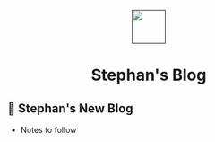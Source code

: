 <p align="center">
  <a href="">
    <img alt="" src="" width="60" />
  </a>
</p>
<h1 align="center">
  Stephan's Blog
</h1>



## 🚀 Stephan's New Blog

- Notes to follow